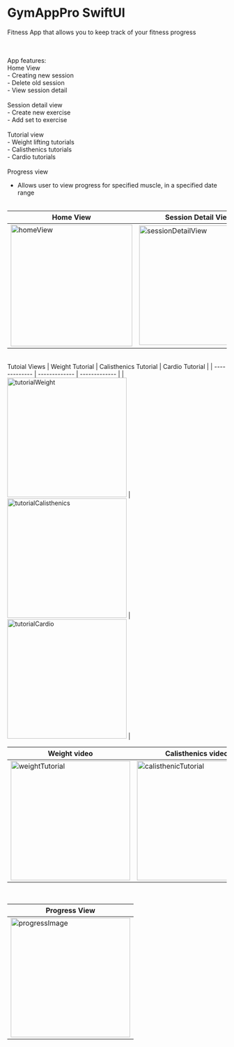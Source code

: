 # GymAppPro SwiftUI
Fitness App that allows you to keep track of your fitness progress

<br><br>App features:
<br>Home View
<br>- Creating new session
<br>- Delete old session
<br>- View session detail
<br><br>
Session detail view
<br>- Create new exercise
<br>- Add set to exercise
<br><br>Tutorial view
<br>- Weight lifting tutorials
<br>- Calisthenics tutorials
<br>- Cardio tutorials
<br>
<br>Progress view<br>
- Allows user to view progress for specified muscle, in a specified date range<br><br>


| Home View  | Session Detail View | New Exercise View | New Set View |
| ------------- | ------------- | ------------- |------------- |             
|  <img width="279" alt="homeView" src="https://user-images.githubusercontent.com/60410024/179602657-17920b4e-772a-4c91-971a-8171f144f019.png">  |  <img width="274" alt="sessionDetailView" src="https://user-images.githubusercontent.com/60410024/179603188-e481c158-2b44-449a-ac09-4a28a411d8a6.png">  | <img width="274" alt="newExerciseView" src="https://user-images.githubusercontent.com/60410024/179603440-67475282-146c-4e35-a102-7ccb3f6b38e1.png">  | <img width="274" alt="newSetView" src="https://user-images.githubusercontent.com/60410024/179613290-a79beda6-b432-40b0-9580-be3a047ff52c.png">|

<br>Tutoial Views
| Weight Tutorial  | Calisthenics Tutorial | Cardio Tutorial |
| ------------- | ------------- | ------------- |
| <img width="274" alt="tutorialWeight" src="https://user-images.githubusercontent.com/60410024/179614165-ef89ab61-ccfe-4809-86d8-07422da51718.png">  | <img width="274" alt="tutorialCalisthenics" src="https://user-images.githubusercontent.com/60410024/179614168-25e50d2c-1bea-45fb-83fd-e55671eaade9.png">  | <img width="274" alt="tutorialCardio" src="https://user-images.githubusercontent.com/60410024/179614170-8e9e5311-3b5e-41dc-b2d8-4cc38bb84e31.png">  |

| Weight video  | Calisthenics video | Cardio video |
| ------------- | ------------- | ------------- |
| <img width="274" alt="weightTutorial" src="https://user-images.githubusercontent.com/60410024/179616132-1926ce9f-9006-4af9-b87d-cc838752421d.png">  | <img width="274" alt="calisthenicTutorial" src="https://user-images.githubusercontent.com/60410024/179616133-603dec76-8f16-47de-a5ef-c592a985504b.png"> | <img width="274" alt="cardioTutorial" src="https://user-images.githubusercontent.com/60410024/179616138-09120adc-7650-456f-ae9c-7e05c918583e.png">  |

<br>

| Progress View  | 
| ------------- |
| <img width="274" alt="progressImage" src="https://user-images.githubusercontent.com/60410024/179617135-151d116a-94c2-4d83-aa1d-c39dffd83b87.png">  |








